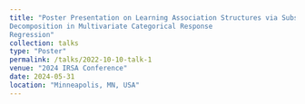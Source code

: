 ```yaml
---
title: "Poster Presentation on Learning Association Structures via Subspace
Decomposition in Multivariate Categorical Response
Regression"
collection: talks
type: "Poster"
permalink: /talks/2022-10-10-talk-1
venue: "2024 IRSA Conference"
date: 2024-05-31
location: "Minneapolis, MN, USA"
---
```

